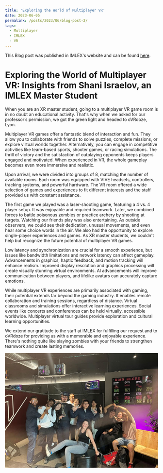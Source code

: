 ```yaml
---
title: 'Exploring the World of Multiplayer VR'
date: 2023-06-05
permalink: /posts/2023/06/blog-post-2/
tags:
  - Multiplayer
  - IMLEX
  - VR
---
```


This Blog post was published in IMLEX's website and can be found [here](https://imlex.org/2023/09/22/exploring-the-world-of-multiplayer-vr/).

Exploring the World of Multiplayer VR: Insights from Shani Israelov, an IMLEX Master Student
======

When you are an XR master student, going to a multiplayer VR game room is in no doubt an educational activity. That's why when we asked for our professor’s permission, we got the green light and headed to oVRdoze, Lyon. 

Multiplayer VR games offer a fantastic blend of interaction and fun. They allow you to collaborate with friends to solve puzzles, complete missions, or explore virtual worlds together. Alternatively, you can engage in competitive activities like team-based sports, shooter games, or racing simulations. The thrill of victory and the satisfaction of outplaying opponents keeps players engaged and motivated. When experienced in VR, the whole gameplay becomes even more immersive and realistic.

Upon arrival, we were divided into groups of 8, matching the number of available rooms. Each room was equipped with VIVE headsets, controllers, tracking systems, and powerful hardware. The VR room offered a wide selection of games and experiences to fit different interests and the staff provided us with constant assistance. 

The first game we played was a laser-shooting game, featuring a 4 vs. 4 player setup. It was enjoyable and required teamwork. Later, we combined forces to battle poisonous zombies or practice archery by shooting at targets. Watching our friends play was also entertaining. As outside observers, we could see their dedication, unusual movements, and even hear some choice words in the air. We also had the opportunity to explore single-player experiences and games.
As XR master students, we couldn't help but recognize the future potential of multiplayer VR games. 

Low latency and synchronization are crucial for a smooth experience, but issues like bandwidth limitations and network latency can affect gameplay. Advancements in graphics, haptic feedback, and motion tracking will enhance realism. Improved display resolution and graphics processing will create visually stunning virtual environments. AI advancements will improve communication between players, and lifelike avatars can accurately capture emotions.

While multiplayer VR experiences are primarily associated with gaming, their potential extends far beyond the gaming industry. It enables remote collaboration and training sessions, regardless of distance. Virtual classrooms and simulations offer interactive learning experiences. Social events like concerts and conferences can be held virtually, accessible worldwide. Multiplayer virtual tour guides provide exploration and cultural learning opportunities.

We extend our gratitude to the staff at IMLEX for fulfilling our request and to oVRdoze for providing us with a memorable and enjoyable experience. There's nothing quite like slaying zombies with your friends to strengthen teamwork and create lasting memories.

![alt text](/images/VR_Room.jpg)


